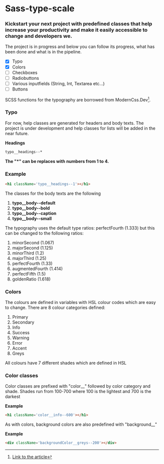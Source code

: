 # Sass-type-scale
### Kickstart your next project with predefined classes that help increase your productivity and make it easily accessible to change and developers we.

The project is in progress and below you can follow its progress, what has been done and what is in the pipeline.
- [x] Typo
- [x] Colors
- [ ] Checkboxes
- [ ] Radiobuttons
- [ ] Various inputfields (String, Int, Textarea etc...)
- [ ] Buttons

SCSS functions for the typography are borrowed from ModernCss.Dev[^1].

### Typo
For now, help classes are generated for headers and body texts. The project is under development and help classes for lists will be added in the near future.

**Headings**
``` Html
typo__headings--*
```
**The "*" can be replaces with numbers from 1 to 4.**

### Example
``` Html
<h1 className='typo__headings--1'></h1>
```

The classes for the body texts are the following
1. **typo__body--default**
2. **typo__body--bold**
3. **typo__body--caption**
4. **typo__body--small**

The typography uses the default type ratios: perfectFourth (1.333) but this can be changed to the following ratios:
1. minorSecond (1.067)
2. majorSecond (1.125)
3. minorThird (1.2)
4. majorThird (1.25)
5. perfectFourth (1.33)
6. augmentedFourth (1.414)
7. perfectFifth (1.5)
8. goldenRatio (1.618)

### Colors
The colours are defined in variables with HSL colour codes which are easy to change. 
There are 8 colour categories defined:
1. Primary
2. Secondary
3. Info
4. Success
5. Warning
6. Error
7. Accent
8. Greys

All colours have 7 different shades which are defined in HSL

### Color classes
Color classes are prefixed with "color__" followed by color category and shade.
Shades run from 100-700 where 100 is the lightest and 700 is the darkest

**Example**
``` HTML
<h1 className='color__info--600'></h1>
```
As with colors, background colors are also predefined with "background__"

**Example**
``` HTML
<div className='backgroundColor__greys--200'></div>
```
[^1]: [Link to the article](https://moderncss.dev/generating-font-size-css-rules-and-creating-a-fluid-type-scale/)



